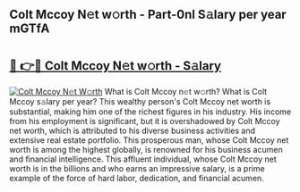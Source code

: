 ## Colt Mccoy N𝚎t w𝚘rth - Part-0nl S𝚊lary per year mGTfA

# <h2><a href="http://gc55mdy.nevu.top/?p=Colt+Mccoy">🔗 👉🔴 Colt Mccoy N𝚎t w𝚘rth - S𝚊lary</a></h2>

[![Colt Mccoy N𝚎t W𝚘rth](https://i.imgur.com/Oavwk0R.jpeg)](http://gc55mdy.nevu.top/?p=Colt+Mccoy)
What is Colt Mccoy n𝚎t w𝚘rth? What is Colt Mccoy s𝚊lary per year?
This wealthy person's Colt Mccoy net worth is substantial, making him one of the richest figures in his industry. His income from his employment is significant, but it is overshadowed by Colt Mccoy net worth, which is attributed to his diverse business activities and extensive real estate portfolio. This prosperous man, whose Colt Mccoy net worth is among the highest globally, is renowned for his business acumen and financial intelligence. This affluent individual, whose Colt Mccoy net worth is in the billions and who earns an impressive salary, is a prime example of the force of hard labor, dedication, and financial acumen.
